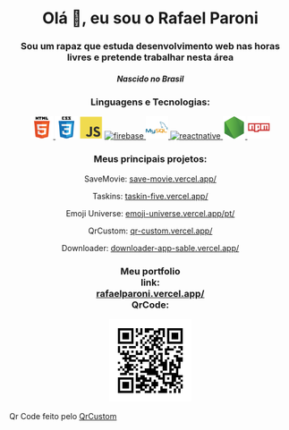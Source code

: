 <h1 align="center">Olá 👋, eu sou o Rafael Paroni</h1>
<h3 align="center">Sou um rapaz que estuda desenvolvimento web nas horas livres e pretende trabalhar nesta área</h3>
<h5 align="center">Nascido no Brasil</h5>

<h3 align="center">Linguagens e Tecnologias:</h3>

<p align="center"> <a href="https://www.w3schools.com/css/" target="_blank" rel="noreferrer"> <img src="https://raw.githubusercontent.com/devicons/devicon/master/icons/html5/html5-original-wordmark.svg" alt="html5" width="40" height="40"/> </a> <img src="https://raw.githubusercontent.com/devicons/devicon/master/icons/css3/css3-original-wordmark.svg" alt="css3" width="40" height="40"/> </a> <img src="https://raw.githubusercontent.com/devicons/devicon/master/icons/javascript/javascript-original.svg" alt="javascript" width="40" height="40"/> <a href="https://firebase.google.com/" target="_blank" rel="noreferrer"> <img src="https://www.vectorlogo.zone/logos/firebase/firebase-icon.svg" alt="firebase" width="40" height="40"/> </a> <a href="https://www.w3.org/html/" target="_blank" rel="noreferrer">  </a> <a href="https://developer.mozilla.org/en-US/docs/Web/JavaScript" target="_blank" rel="noreferrer">  </a> <a href="https://www.mysql.com/" target="_blank" rel="noreferrer"> <img src="https://raw.githubusercontent.com/devicons/devicon/master/icons/mysql/mysql-original-wordmark.svg" alt="mysql" width="40" height="40"/> </a>  <a href="https://reactnative.dev/" target="_blank" rel="noreferrer"> <img src="https://reactnative.dev/img/header_logo.svg" alt="reactnative" width="40" height="40"/> </a>
<a href="https://reactnative.dev/" target="_blank" rel="noreferrer"> <img src="https://raw.githubusercontent.com/devicons/devicon/55609aa5bd817ff167afce0d965585c92040787a/icons/nodejs/nodejs-original.svg" alt="reactnative" width="40" height="40"/> </a>
<a href="https://reactnative.dev/" target="_blank" rel="noreferrer"> <img src="https://raw.githubusercontent.com/devicons/devicon/55609aa5bd817ff167afce0d965585c92040787a/icons/npm/npm-original-wordmark.svg" alt="reactnative" width="40" height="40"/> </a></p>


<div align="center"> 
  <h3 align="center">Meus principais projetos: </h3>
  <p algin='left'> SaveMovie: <a href='https://save-movie.vercel.app/'> save-movie.vercel.app/ </a> </p>
  <p algin='left'> Taskins: <a href="https://taskin-five.vercel.app/"> taskin-five.vercel.app/ </a></p> 
  <p algin='left'> Emoji Universe: <a href="https://emoji-universe.vercel.app/pt/"> emoji-universe.vercel.app/pt/ </a></p>
  <p algin='left'> QrCustom: <a href="https://qr-custom.vercel.app/"> qr-custom.vercel.app/ </a></p>
  <p algin='left'> Downloader: <a href="https://downloader-app-sable.vercel.app/"> downloader-app-sable.vercel.app/ </a></p>
</div>


<div  align="center">
  <h3 align="center">Meu portfolio <br/> link: <br/> <a href="https://rafaelparoni.vercel.app/">rafaelparoni.vercel.app/</a> <br/> QrCode: </h3>
  <img  src='https://raw.githubusercontent.com/RafaelParoni/rafaelparoni/main/QRCustom-https___rafaelparoni_vercel_app_%20(5).png' />
</div>
<p>Qr Code feito pelo <a href='https://qr-custom.vercel.app/'> QrCustom </a></p>
